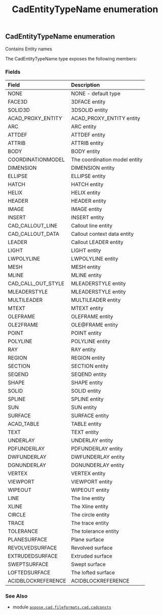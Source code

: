 ﻿---
title: CadEntityTypeName enumeration
second_title: Aspose.CAD for Python via .NET API References
description: 
type: docs
weight: 130
url: /aspose.cad.fileformats.cad.cadconsts/cadentitytypename/
is_root: false
---

## CadEntityTypeName enumeration

Contains Entity names



The CadEntityTypeName type exposes the following members:

### Fields
| Field | Description |
| :- | :- |
| NONE | NONE - default type |
| FACE3D | 3DFACE entity |
| SOLID3D | 3DSOLID entity |
| ACAD_PROXY_ENTITY | ACAD_PROXY_ENTITY entity |
| ARC | ARC entity |
| ATTDEF | ATTDEF entity |
| ATTRIB | ATTRIB entity |
| BODY | BODY entity |
| COORDINATIONMODEL | The coordination model entity |
| DIMENSION | DIMENSION entity |
| ELLIPSE | ELLIPSE entity |
| HATCH | HATCH entity |
| HELIX | HELIX entity |
| HEADER | HEADER entity |
| IMAGE | IMAGE entity |
| INSERT | INSERT entity |
| CAD_CALLOUT_LINE | Callout line entity |
| CAD_CALLOUT_DATA | Callout context data entity |
| LEADER | Callout LEADER entity |
| LIGHT | LIGHT entity |
| LWPOLYLINE | LWPOLYLINE entity |
| MESH | MESH entity |
| MLINE | MLINE entity |
| CAD_CALL_OUT_STYLE | MLEADERSTYLE entity |
| MLEADERSTYLE | MLEADERSTYLE entity |
| MULTILEADER | MULTILEADER entity |
| MTEXT | MTEXT entity |
| OLEFRAME | OLEFRAME entity |
| OLE2FRAME | OLE@FRAME entity |
| POINT | POINT entity |
| POLYLINE | POLYLINE entity |
| RAY | RAY entity |
| REGION | REGION entity |
| SECTION | SECTION entity |
| SEQEND | SEQEND entity |
| SHAPE | SHAPE entity |
| SOLID | SOLID entity |
| SPLINE | SPLINE entity |
| SUN | SUN entity |
| SURFACE | SURFACE entity |
| ACAD_TABLE | TABLE entity |
| TEXT | TEXT entity |
| UNDERLAY | UNDERLAY entity |
| PDFUNDERLAY | PDFUNDERLAY entity |
| DWFUNDERLAY | DWFUNDERLAY entity |
| DGNUNDERLAY | DGNUNDERLAY entity |
| VERTEX | VERTEX entity |
| VIEWPORT | VIEWPORT entity |
| WIPEOUT | WIPEOUT entity |
| LINE | The line entity |
| XLINE | The Xline entity |
| CIRCLE | The circle entity |
| TRACE | The trace entity |
| TOLERANCE | The tolerance entity |
| PLANESURFACE | Plane surface |
| REVOLVEDSURFACE | Revolved surface |
| EXTRUDEDSURFACE | Extruded surface |
| SWEPTSURFACE | Swept surface |
| LOFTEDSURFACE | The lofted surface |
| ACIDBLOCKREFERENCE | ACIDBLOCKREFERENCE |



### See Also
* module [`aspose.cad.fileformats.cad.cadconsts`](..)
